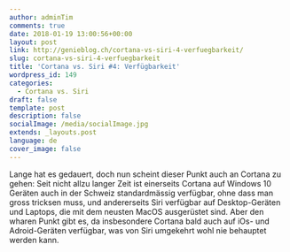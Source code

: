 ```yaml
---
author: adminTim
comments: true
date: 2018-01-19 13:00:56+00:00
layout: post
link: http://genieblog.ch/cortana-vs-siri-4-verfuegbarkeit/
slug: cortana-vs-siri-4-verfuegbarkeit
title: 'Cortana vs. Siri #4: Verfügbarkeit'
wordpress_id: 149
categories:
  - Cortana vs. Siri
draft: false
template: post
description: false
socialImage: /media/socialImage.jpg
extends: _layouts.post
language: de
cover_image: false
---
```


Lange hat es gedauert, doch nun scheint dieser Punkt auch an Cortana zu gehen: Seit nicht allzu langer Zeit ist einerseits Cortana auf Windows 10 Geräten auch in der Schweiz standardmässig verfügbar, ohne dass man gross tricksen muss, und andererseits Siri verfügbar auf Desktop-Geräten und Laptops, die mit dem neusten MacOS ausgerüstet sind. Aber den wharen Punkt gibt es, da insbesondere Cortana bald auch auf iOs- und Adroid-Geräten verfügbar, was von Siri umgekehrt wohl nie behauptet werden kann.
